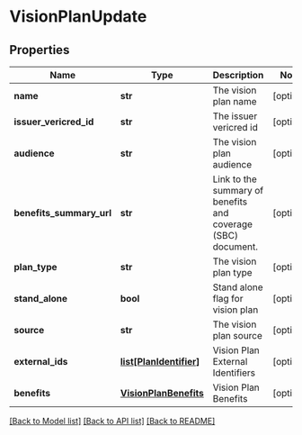 # VisionPlanUpdate

## Properties
Name | Type | Description | Notes
------------ | ------------- | ------------- | -------------
**name** | **str** | The vision plan name | [optional] 
**issuer_vericred_id** | **str** | The issuer vericred id | [optional] 
**audience** | **str** | The vision plan audience | [optional] 
**benefits_summary_url** | **str** | Link to the summary of benefits and coverage (SBC) document. | [optional] 
**plan_type** | **str** | The vision plan type | [optional] 
**stand_alone** | **bool** | Stand alone flag for vision plan | [optional] 
**source** | **str** | The vision plan source | [optional] 
**external_ids** | [**list[PlanIdentifier]**](PlanIdentifier.md) | Vision Plan External Identifiers | [optional] 
**benefits** | [**VisionPlanBenefits**](VisionPlanBenefits.md) | Vision Plan Benefits | [optional] 

[[Back to Model list]](../README.md#documentation-for-models) [[Back to API list]](../README.md#documentation-for-api-endpoints) [[Back to README]](../README.md)


